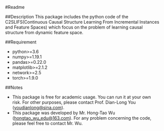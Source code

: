 #Readme

##Description
This package includes the python code of the C2SLIFS(Continuous Causal Structure Learning From Incremental Instances
and Feature Spaces) which focus on the problem of learning causal structure from dynamic feature space.

##Requirement

* python>=3.6
* numpy>=1.19.1
* pandas>=0.22.0
* matplotlib>=2.1.2
* network>=2.5
* torch>=1.9.0

##Notes

* This package is free for academic usage. You can run it at your own risk. 
For other purposes, please contact Prof. Dian-Long You (youdianlong@sina.com).
* This package was developed by Mr. Hong-Tao Wu (hongtao_wu_edu@163.com). 
For any problem concerning the code, please feel free to contact Mr. Wu.